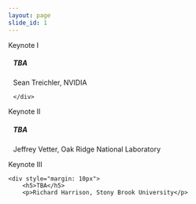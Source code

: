 ```yaml
---
layout: page
slide_id: 1
---
```


<div class="card">
	<div class="card-header text-white bg-inverse"><i class="fa fa-users mr-3" aria-hidden="true"></i>Keynote I</div>
	<div style="margin: 10px">
		<h5>TBA</h5>
		<p>Sean Treichler, NVIDIA</p>

	</div>
</div>

<div class="card">
	<div class="card-header text-white bg-inverse"><i class="fa fa-users mr-3" aria-hidden="true"></i>Keynote II</div>
		<div style="margin: 10px">
		<h5>TBA</h5>
		<p>Jeffrey Vetter, Oak Ridge National Laboratory</p>
    </div>
</div>

<div class="card">
	<div class="card-header text-white bg-inverse"><i class="fa fa-users mr-3" aria-hidden="true"></i>Keynote III</div>

	<div style="margin: 10px">
		<h5>TBA</h5>
		<p>Richard Harrison, Stony Brook University</p>

</div>
</div>
